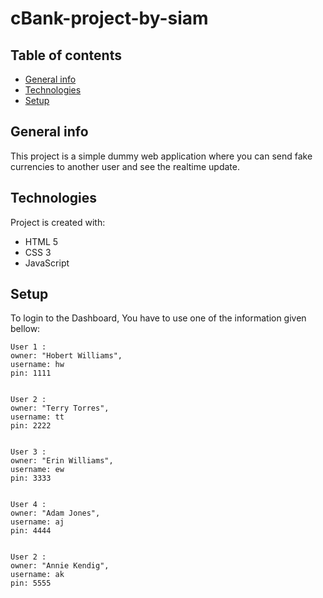 # cBank-project-by-siam

## Table of contents

- [General info](#general-info)
- [Technologies](#technologies)
- [Setup](#setup)

## General info

This project is a simple dummy web application where you can send fake currencies to another user and see the
realtime update.

## Technologies

Project is created with:

- HTML 5
- CSS 3
- JavaScript

## Setup

To login to the Dashboard, You have to use one of the information given bellow:

```
User 1 :
owner: "Hobert Williams",
username: hw
pin: 1111


User 2 :
owner: "Terry Torres",
username: tt
pin: 2222


User 3 :
owner: "Erin Williams",
username: ew
pin: 3333


User 4 :
owner: "Adam Jones",
username: aj
pin: 4444


User 2 :
owner: "Annie Kendig",
username: ak
pin: 5555


```

